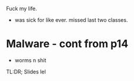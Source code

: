 Fuck my life.
- was sick for like ever. missed last two classes.

# Malware - cont from p14
- worms n shit

TL:DR; Slides lel
